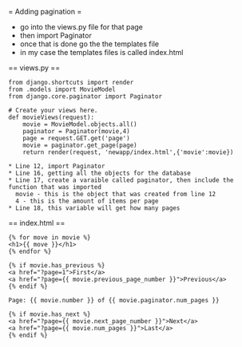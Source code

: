 
= Adding pagination =
* go into the views.py file for that page
* then import Paginator
* once that is done go the the templates file
* in my case the templates files is called index.html

== views.py ==

	from django.shortcuts import render
	from .models import MovieModel
	from django.core.paginator import Paginator

	# Create your views here.
	def movieViews(request):
		movie = MovieModel.objects.all()
		paginator = Paginator(movie,4)
		page = request.GET.get('page')
		movie = paginator.get_page(page)
		return render(request, 'newapp/index.html',{'movie':movie})
		
	* Line 12, import Paginator
	* Line 16, getting all the objects for the database
	* Line 17, create a varaible called paginator, then include the function that was imported 
	  movie - this is the object that was created from line 12
	  4 - this is the amount of items per page 
	* Line 18, this variable will get how many pages

		
== index.html ==

	{% for move in movie %}
	<h1>{{ move }}</h1>
	{% endfor %}

	{% if movie.has_previous %}
	<a href="?page=1">First</a>
	<a href="?page={{ movie.previous_page_number }}">Previous</a>
	{% endif %}

	Page: {{ movie.number }} of {{ movie.paginator.num_pages }}

	{% if movie.has_next %}
	<a href="?page={{ movie.next_page_number }}">Next</a>
	<a href="?page={{ movie.num_pages }}">Last</a>
	{% endif %}
